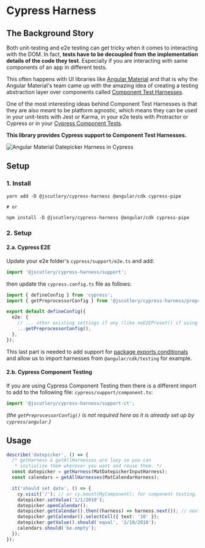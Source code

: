 # Cypress Harness

## The Background Story

Both unit-testing and e2e testing can get tricky when it comes to interacting with the DOM. In fact, **tests have to be decoupled from the implementation details of the code they test**. Especially if you are interacting with same components of an app in different tests.

This often happens with UI libraries like [Angular Material](https://material.angular.io/) and that is why the Angular Material's team came up with the amazing idea of creating a testing abstraction layer over components called [Component Test Harnesses](https://material.angular.io/cdk/test-harnesses/overview).

One of the most interesting ideas behind Component Test Harnesses is that they are also meant to be platform agnostic, which means they can be used in your unit-tests with Jest or Karma, in your e2e tests with Protractor or Cypress or in your [Cypress Component Tests](../cypress-mount/README.md).

**This library provides Cypress support to Component Test Harnesses.**

![Angular Material Datepicker Harness in Cypress](./cypress-harness.gif)

## Setup

### 1. Install

```shell
yarn add -D @jscutlery/cypress-harness @angular/cdk cypress-pipe

# or

npm install -D @jscutlery/cypress-harness @angular/cdk cypress-pipe
```

### 2. Setup

#### 2.a. Cypress E2E

Update your e2e folder's `cypress/support/e2e.ts` and add:

```ts
import '@jscutlery/cypress-harness/support';
```

then update the `cypress.config.ts` file as follows:

```ts
import { defineConfig } from 'cypress';
import { getPreprocessorConfig } from '@jscutlery/cypress-harness/preprocessor-config';

export default defineConfig({
  e2e: {
    // ... other existing settings if any (like nxE2EPreset() if using Nx).
    ...getPreprocessorConfig(),
  },
});
```

This last part is needed to add support for [package exports conditionals](https://nodejs.org/api/packages.html#conditional-exports)
and allow us to import harnesses from `@angular/cdk/testing` for example.

#### 2.b. Cypress Component Testing

If you are using Cypress Component Testing then there is a different import to add to the following file: `cypress/support/component.ts`:

```ts
import '@jscutlery/cypress-harness/support-ct';
```

_(the `getPreprocessorConfig()` is not required here as it is already set up by `cypress/angular`.)_

## Usage

```ts
describe('datepicker', () => {
  /* getHarness & getAllHarnesses are lazy so you can
   * initialize them wherever you want and reuse them. */
  const datepicker = getHarness(MatDatepickerInputHarness);
  const calendars = getAllHarnesses(MatCalendarHarness);

  it('should set date', () => {
    cy.visit('/'); // or cy.mount(MyComponent); for component testing.
    datepicker.setValue('1/1/2010');
    datepicker.openCalendar();
    datepicker.getCalendar().then((harness) => harness.next()); // next method is already used
    datepicker.getCalendar().selectCell({ text: '10' });
    datepicker.getValue().should('equal', '2/10/2010');
    calendars.should('be.empty');
  });
});
```
